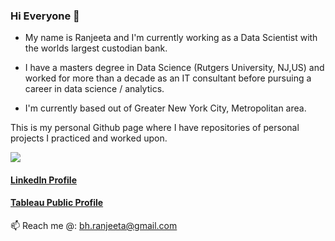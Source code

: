 ### Hi Everyone 👋

- My name is Ranjeeta and I'm currently working as a Data Scientist with the worlds largest custodian bank.

- I have a masters degree in Data Science (Rutgers University, NJ,US) and worked for more than a decade as an IT consultant before pursuing a career in data science / analytics.

- I'm currently based out of Greater New York City, Metropolitan area.

This is my personal Github page where I have repositories of personal projects I practiced and worked upon.

<img align="center" src="https://github-readme-stats.vercel.app/api/<CARD_TYPE>/?username=<ranjeetabh>&theme=<Github-Stats>" />

#### [LinkedIn Profile](https://www.linkedin.com/in/ranjeeta-bhattacharya-91177b5/) 
#### [Tableau Public Profile](https://public.tableau.com/app/profile/ranjeeta.bhattacharya#!/)

📫 Reach me @: bh.ranjeeta@gmail.com

<!--
**ranjeetabh/ranjeetabh** is a ✨ _special_ ✨ repository because its `README.md` (this file) appears on your GitHub profile.

Here are some ideas to get you started:

- 🔭 I’m currently working on ...
- 🌱 I’m currently learning ...
- 👯 I’m looking to collaborate on ...
- 🤔 I’m looking for help with ...
- 💬 Ask me about ...
- 📫 How to reach me: ...
- 😄 Pronouns: ...
- ⚡ Fun fact: ...
-->
